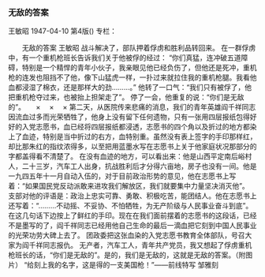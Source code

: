 ### 无敌的答案
王敏昭
1947-04-10
第4版()
专栏：

　　无敌的答案
    王敏昭
    战斗解决了，部队押着俘虏和胜利品转回来。
    在一群俘虏中，有一个重机枪班长告诉我们关于他被俘的经过：
    “你们真猛，连冲破五道障碍，特别是一个精悍的青年小伙子，我亲眼见他已经负伤了，但他还是死冲，重机枪的连发也阻挡不了他，像下山猛虎一样，一扑过来就拉住我的重机枪腿。我看他血都浸湿了棉衣，还是那样大的劲………。”
    他转了一口气：“我们只有被俘了，他把重机枪夺过来，也被抬上担架走了”。
    停了一会，他重复的说：“你们是无敌的”。
　      ×　    ×　      ×
    第二天，从医院传来悲痛的消息，我们的青年英雄阎千祥同志因流血过多而光荣牺牲了，他身上没有留下任何遗物，只有一张用四层报纸包得好好的入党志愿书，血已经将四层报纸都浸透，志愿书的四个角以及折过的地方都染上了血迹，特别是当中折过的右方，血特别重。虽然没有表上签字的手印那样红，却比那朱红的指纹浓得多，以至把用蓝墨水写在志愿书上关于他家庭状况那部分的字都盖得看不清楚了。
    在没有血迹的地方，可以看出来：他是山西平定南后峪村人，二十三岁，汽车工人出身，抗战胜利后才分得六亩地，房子也没有一间。他是一九四五年十一月自动入伍的，对于目前政治形势的意见，他在志愿书上写着：“如果国民党反动派敢来进攻我们解放区，我们就要集中力量坚决消灭他”。
    支部对他的评语是：政治上忠实可靠、勇敢、积极吃苦，能团结人。他在志愿书上还写着：“………不动摇、不妥协、不怕牺牲，为无产阶级与人民事业奋斗到底”。在这几句话下边按上了鲜红的手印。现在在我们面前摆着的志愿书的这段话，已经不是墨写的了，阎千祥同志已经用他自己生命的最后一滴血把它刻到中国人民事业的光荣功劳大碑上去了。
    团政委把这张血染的入党志愿书教育全体部队，号召大家为阎千祥同志报仇。
    无产者，汽车工人，青年共产党员，我又想起了俘虏重机枪班长的话，“你们是无敌的”。是的，我们是无敌的，这就是无敌的答案。（附图片）
    “给刻上我的名字，这是得的一支美国枪！”——前线特写
    邹雅刻
